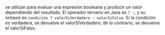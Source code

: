 se utilizan para evaluar una expresión booleana y producir un valor dependiendo del resultado. El operador ternario en Java es `? :`, y su sintaxis es `condición ? valorSiVerdadero : valorSiFalso`. Si la condición es verdadera, se devuelve el valorSiVerdadero; de lo contrario, se devuelve el valorSiFalso.
